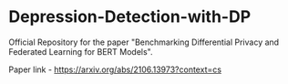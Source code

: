 # Depression-Detection-with-DP

Official Repository for the paper "Benchmarking Differential Privacy and Federated Learning for BERT Models".

Paper link - https://arxiv.org/abs/2106.13973?context=cs
